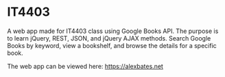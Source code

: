 # IT4403
A web app made for IT4403 class using Google Books API. The purpose is to learn jQuery, REST, JSON, and jQuery AJAX methods. Search Google Books by keyword, view a bookshelf, and browse the details for a specific book.

The web app can be viewed here:
https://alexbates.net
